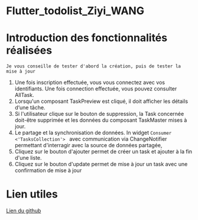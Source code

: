 # Flutter_todolist_Ziyi_WANG

# Introduction des fonctionnalités réalisées
`Je vous conseille de tester d'abord la création, puis de tester la mise à jour`

<ol>
    <li>
        Une fois inscription effectuée, vous vous connectez avec vos identifiants. Une fois connection effectuée, vous pouvez consulter AllTask.
    </li>
    <li>
        Lorsqu'un composant TaskPreview est cliqué, il doit afficher les détails d‘une tâche.
    </li>
    <li>
        Si l'utilisateur clique sur le bouton de suppression, la Task concernée doit-être supprimée et les données du composant TaskMaster mises à jour.
    </li>
    <li>Le partage et la synchronisation de données. In widget <code>Consumer <'TasksCollection'> </code> avec communication via ChangeNotifier permettant d'interragir avec la source de données partagée,</li>
    <li>
    Cliquez sur le bouton d'ajouter permet de créer un task et ajouter à la fin d'une liste.
    </li>
    <li>Cliquez sur le bouton d'update permet de mise à jour un task avec une confirmation de mise à jour </li>
</ol>

# Lien utiles
<a href="https://github.com/ziyi-hub/todolist_WANG">Lien du github</a>


